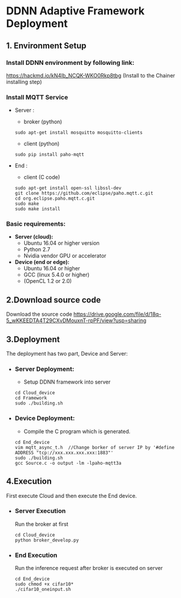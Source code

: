 # DDNN Adaptive Framework Deployment

## 1. Environment Setup

### Install DDNN environment by following link:
https://hackmd.io/kN4lb_NCQK-WKO0Rkp8tbg
(Install to the Chainer installing step) 

### Install MQTT Service 
* Server : 
    * broker (python)
    ```shell=
    sudo apt-get install mosquitto mosquitto-clients
    ```
    * client (python)
    ```shell=
    sudo pip install paho-mqtt
    ```
    
* End : 
    * client (C code)
    ```shell=
    sudo apt-get install open-ssl libssl-dev
    git clone https://github.com/eclipse/paho.mqtt.c.git
    cd org.eclipse.paho.mqtt.c.git
    sudo make
    sudo make install
    ```

### Basic requirements: 
* **Server (cloud):**
    * Ubuntu 16.04 or higher version
    * Python 2.7
    * Nvidia vendor GPU or accelerator  
* **Device (end or edge):**
    * Ubuntu 16.04 or higher
    * GCC (linux 5.4.0 or higher)
    * (OpenCL 1.2 or 2.0)

## 2.Download source code
Download the source code 
https://drive.google.com/file/d/18q-5_wKKEEDTA4T29CXvDMouxnT-rpPF/view?usp=sharing

## 3.Deployment 	
The deployment has two part, Device and Server:

* ### **Server Deployment:** 
    * Setup DDNN framework into server
    ```shell=
    cd Cloud_device
    cd Framework
    sudo ./building.sh
    ```
* ### **Device Deployment:** 
    * Compile the C program which is generated.
    ```shell=
    cd End_device
    vim mqtt_async_t.h  //Change borker of server IP by '#define ADDRESS "tcp://xxx.xxx.xxx.xxx:1883"'
    sudo ./building.sh
    gcc Source.c -o output -lm -lpaho-mqtt3a
    ```
## 4.Execution
First execute Cloud and then execute the End device.
* ### **Server Execution** 
    Run the broker at first
    ```shell=
    cd Cloud_device
    python broker_develop.py
    ```
    
* ### **End Execution** 
    Run the inference request after broker is executed on server
    ```shell=
    cd End_device
    sudo chmod +x cifar10*
    ./cifar10_oneinput.sh
    ```
